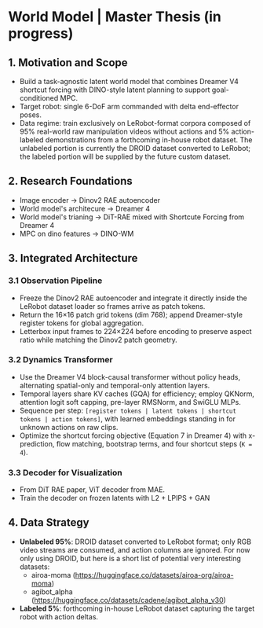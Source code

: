 # World Model | Master Thesis (in progress)

## 1. Motivation and Scope
- Build a task-agnostic latent world model that combines Dreamer V4 shortcut forcing with DINO-style latent planning to support goal-conditioned MPC.
- Target robot: single 6-DoF arm commanded with delta end-effector poses.
- Data regime: train exclusively on LeRobot-format corpora composed of 95% real-world raw manipulation videos without actions and 5% action-labeled demonstrations from a forthcoming in-house robot dataset. The unlabeled portion is currently the DROID dataset converted to LeRobot; the labeled portion will be supplied by the future custom dataset.

## 2. Research Foundations

- Image encoder -> Dinov2 RAE autoencoder
- World model's architecure -> Dreamer 4
- World model's trianing -> DiT-RAE mixed with Shortcute Forcing from Dreamer 4
- MPC on dino features -> DINO-WM

## 3. Integrated Architecture

### 3.1 Observation Pipeline
- Freeze the Dinov2 RAE autoencoder and integrate it directly inside the LeRobot dataset loader so frames arrive as patch tokens.
- Return the 16×16 patch grid tokens (dim 768); append Dreamer-style register tokens for global aggregation.
- Letterbox input frames to 224×224 before encoding to preserve aspect ratio while matching the Dinov2 patch geometry.

### 3.2 Dynamics Transformer
- Use the Dreamer V4 block-causal transformer without policy heads, alternating spatial-only and temporal-only attention layers.
- Temporal layers share KV caches (GQA) for efficiency; employ QKNorm, attention logit soft capping, pre-layer RMSNorm, and SwiGLU MLPs.
- Sequence per step: `[register tokens | latent tokens | shortcut tokens | action tokens]`, with learned embeddings standing in for unknown actions on raw clips.
- Optimize the shortcut forcing objective (Equation 7 in Dreamer 4) with x-prediction, flow matching, bootstrap terms, and four shortcut steps (`K = 4`).

### 3.3 Decoder for Visualization
- From DiT RAE paper, ViT decoder from MAE.
- Train the decoder on frozen latents with L2 + LPIPS + GAN

## 4. Data Strategy

- **Unlabeled 95%**: DROID dataset converted to LeRobot format; only RGB video streams are consumed, and action columns are ignored. For now only using DROID, but here is a short list of potential very interesting datasets:
  - airoa-moma (https://huggingface.co/datasets/airoa-org/airoa-moma)
  - agibot_alpha (https://huggingface.co/datasets/cadene/agibot_alpha_v30)
- **Labeled 5%**: forthcoming in-house LeRobot dataset capturing the target robot with action deltas.
